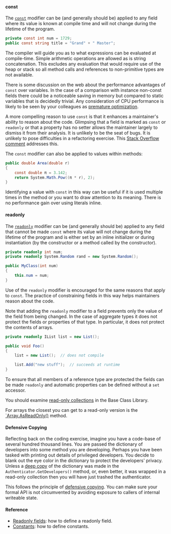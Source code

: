 #### const

The [`const`][constants] modifier can be (and generally should be) applied to any field where its value is known at compile time and will not change during the lifetime of the program.

```csharp
private const int num = 1729;
public const string title = "Grand" + " Master";
```

The compiler will guide you as to what expressions can be evaluated at compile-time. Simple arithmetic operations are allowed as is string concatenation. This excludes any evaluation that would require use of the heap or stack so all method calls and references to non-primitive types are not available.

There is some discussion on the web about the performance advantages of `const` over variables. In the case of a comparison with instance non-const fields there could be a noticeable saving in memory but compared to static variables that is decidedly trivial. Any consideration of CPU performance is likely to be seen by your colleagues as [premature optimization][premature-optimization].

A more compelling reason to use `const` is that it enhances a maintainer's ability to reason about the code. Glimpsing that a field is marked as `const` or `readonly` or that a property has no setter allows the maintainer largely to dismiss it from their analysis. It is unlikely to be the seat of bugs. It is unlikely to pose difficulties in a refactoring exercise. This [Stack Overflow comment][so-consts] addresses this.

The `const` modifier can also be applied to values within methods:

```csharp
public double Area(double r)
{
    const double π = 3.142;
    return System.Math.Pow((π * r), 2);
}
```

Identifying a value with `const` in this way can be useful if it is used multiple times in the method or you want to draw attention to its meaning. There is no performance gain over using literals inline.

#### readonly

The [`readonly`][readonly-fields] modifier can be (and generally should be) applied to any field that cannot be made `const` where its value will not change during the lifetime of the program and is either set by an inline initializer or during instantiation (by the constructor or a method called by the constructor).

```csharp
private readonly int num;
private readonly System.Random rand = new System.Random();

public MyClass(int num)
{
    this.num = num;
}
```

Use of the `readonly` modifier is encouraged for the same reasons that apply to `const`. The practice of constraining fields in this way helps maintainers reason about the code.

Note that adding the `readonly` modifier to a field prevents only the value of the field from being changed. In the case of aggregate types it does not protect the fields or properties of that type. In particular, it does not protect the contents of arrays.

```csharp
private readonly IList list = new List();

public void Foo()
{
    list = new List();  // does not compile

    list.Add("new stuff");  // succeeds at runtime
}
```

To ensure that all members of a reference type are protected the fields can be made `readonly` and automatic properties can be defined without a `set` accessor.

You should examine [read-only collections][readonly-collections] in the Base Class Library.

For arrays the closest you can get to a read-only version is the [`Array.AsReadOnly<T>()][as-read-only] method.

#### Defensive Copying

Reflecting back on the coding exercise, imagine you have a code-base of several hundred thousand lines. You are passed the dictionary of developers into some method you are developing. Perhaps you have been tasked with printing out details of privileged developers. You decide to blank out the eye color in the dictionary to protect the developers' privacy. Unless a [deep copy][so-deep-copy] of the dictionary was made in the `Authenticator.GetDevelopers()` method, or, even better, it was wrapped in a read-only collection then you will have just trashed the authenticator.

This follows the principle of [defensive copying][defensive-copying]. You can make sure your formal API is not circumvented by avoiding exposure to callers of internal writeable state.

#### Reference

- [Readonly fields][readonly-fields]: how to define a readonly field.
- [Constants][constants]: how to define constants.

[readonly-fields]: https://docs.microsoft.com/en-us/dotnet/csharp/language-reference/keywords/readonly#readonly-field-example
[constants]: https://docs.microsoft.com/en-us/dotnet/csharp/programming-guide/classes-and-structs/constants
[so-consts]: https://stackoverflow.com/a/5834473/96167
[premature-optimization]: https://wiki.c2.com/?PrematureOptimization
[so-deep-copy]: https://stackoverflow.com/questions/78536/deep-cloning-objects
[defensive-copying]: https://www.informit.com/articles/article.aspx?p=31551&seqNum=2
[as-read-only]: https://docs.microsoft.com/en-us/dotnet/api/system.array.asreadonly?view=netcore-3.1
[readonly-collections]: https://docs.microsoft.com/en-us/dotnet/api/system.collections.objectmodel.readonlycollection-1?view=netcore-3.1
[so-deep-copy]: https://stackoverflow.com/questions/184710/what-is-the-difference-between-a-deep-copy-and-a-shallow-copy#:~:text=A%20deep%20copy%20occurs%20when,objects%20to%20which%20it%20refers.&text=Shallow%20copy%20is%20a%20bit,values%20in%20the%20original%20object.
